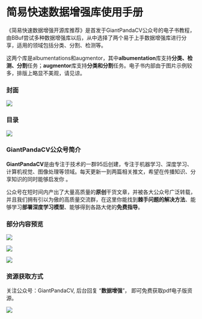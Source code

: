 # 简易快速数据增强库使用手册

《简易快速数据增强开源库推荐》是首发于GiantPandaCV公众号的电子书教程，由BBuf尝试多种数据增强库以后，从中选择了两个易于上手数据增强库进行分享，适用的领域包括分类、分割、检测等。

这两个库是albumentations和augmentor，其中**albumentation**库支持**分类、检测、分割**任务；**augmentor**库支持**分类和分割**任务。电子书内部由于图片示例较多，排版上略显不美观，请见谅。

### 封面

![](https://img-blog.csdnimg.cn/20200526220922213.png?x-oss-process=image/watermark,type_ZmFuZ3poZW5naGVpdGk,shadow_10,text_aHR0cHM6Ly9ibG9nLmNzZG4ubmV0L0REX1BQX0pK,size_16,color_FFFFFF,t_70)

### 目录

![](https://img-blog.csdnimg.cn/20200526221124678.png?x-oss-process=image/watermark,type_ZmFuZ3poZW5naGVpdGk,shadow_10,text_aHR0cHM6Ly9ibG9nLmNzZG4ubmV0L0REX1BQX0pK,size_16,color_FFFFFF,t_70)

### GiantPandaCV公众号简介

 **GiantPandaCV**是由专注于技术的一群95后创建，专注于机器学习、深度学习、计算机视觉、图像处理等领域。每天更新一到两篇相关推文，希望在传播知识、分享知识的同时能够启发你 。

公众号在短时间内产出了大量高质量的**原创**干货文章，并被各大公众号广泛转载，并且我们拥有引以为傲的高质量交流群，在这里你能找到**棘手问题的解决方法**、能够学习**部署深度学习模型**、能够得到各路大佬的**免费指导**。

### 部分内容预览

![](https://img-blog.csdnimg.cn/20200526222354334.png?x-oss-process=image/watermark,type_ZmFuZ3poZW5naGVpdGk,shadow_10,text_aHR0cHM6Ly9ibG9nLmNzZG4ubmV0L0REX1BQX0pK,size_16,color_FFFFFF,t_70)



![](https://img-blog.csdnimg.cn/20200526222441108.png?x-oss-process=image/watermark,type_ZmFuZ3poZW5naGVpdGk,shadow_10,text_aHR0cHM6Ly9ibG9nLmNzZG4ubmV0L0REX1BQX0pK,size_16,color_FFFFFF,t_70)

![](https://img-blog.csdnimg.cn/20200526222526204.png?x-oss-process=image/watermark,type_ZmFuZ3poZW5naGVpdGk,shadow_10,text_aHR0cHM6Ly9ibG9nLmNzZG4ubmV0L0REX1BQX0pK,size_16,color_FFFFFF,t_70)

### 资源获取方式

关注公众号：GiantPandaCV, 后台回复 “**数据增强**”， 即可免费获取pdf电子版资源。

![](https://img-blog.csdnimg.cn/20200116212417846.jpg)